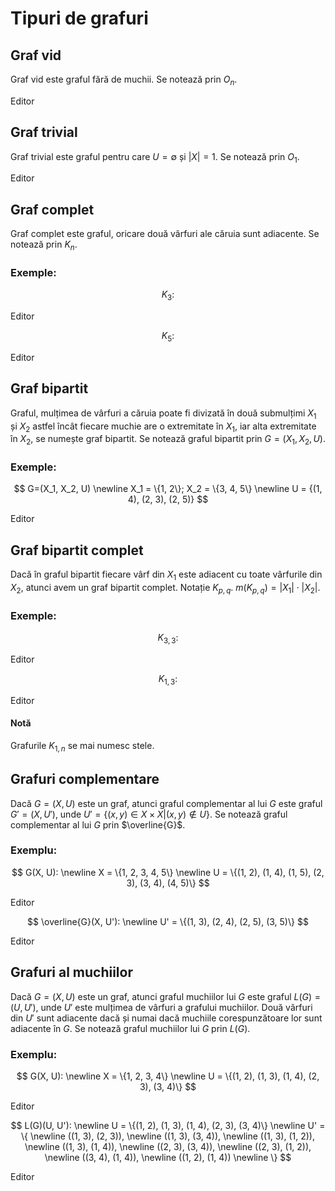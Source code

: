 <script setup lang="ts">
import GraphVisualization from './components/GraphVisualization.vue'
import { GraphType } from './components/types'

const grafVid = {
  type: GraphType.Simple,
  nodes: [
    { id: '1', label: '1' },
    { id: '2', label: '2' },
    { id: '3', label: '3' },
    { id: '4', label: '4' },
    { id: '5', label: '5' },
    { id: '6', label: '6' },
  ],
  edges: [],
}

const grafTrivial = {
  type: GraphType.Simple,
  nodes: [
    { id: '1', label: '1' },
  ],
  edges: [],
}

const grafComplet3 = {
  type: GraphType.Simple,
  nodes: [
    { id: '1', label: '1' },
    { id: '2', label: '2' },
    { id: '3', label: '3' },
  ],
  edges: [
    { source: '1', target: '2' },
    { source: '1', target: '3' },
    { source: '2', target: '3' },
  ],
}

const grafComplet5 = {
  type: GraphType.Simple,
  nodes: [
    { id: '1', label: '1' },
    { id: '2', label: '2' },
    { id: '3', label: '3' },
    { id: '4', label: '4' },
    { id: '5', label: '5' },
  ],
  edges: [
    { source: '1', target: '2' },
    { source: '1', target: '3' },
    { source: '1', target: '4' },
    { source: '1', target: '5' },
    { source: '2', target: '3' },
    { source: '2', target: '4' },
    { source: '2', target: '5' },
    { source: '3', target: '4' },
    { source: '3', target: '5' },
    { source: '4', target: '5' },
  ],
}

const grafBipartit = {
  type: GraphType.Simple,
  nodes: [
    { id: '1', label: '1' },
    { id: '2', label: '2' },
    { id: '3', label: '3' },
    { id: '4', label: '4' },
    { id: '5', label: '5' },
  ],
  edges: [
    { source: '1', target: '4' },
    { source: '2', target: '3' },
    { source: '2', target: '5' },
  ],
}

const grafBipartit3_3 = {
  type: GraphType.Simple,
  nodes: [
    { id: '1', label: '1' },
    { id: '2', label: '2' },
    { id: '3', label: '3' },
    { id: '4', label: '4' },
    { id: '5', label: '5' },
    { id: '6', label: '6' },
  ],
  edges: [
    { source: '1', target: '4' },
    { source: '1', target: '5' },
    { source: '1', target: '6' },
    { source: '2', target: '4' },
    { source: '2', target: '5' },
    { source: '2', target: '6' },
    { source: '3', target: '4' },
    { source: '3', target: '5' },
    { source: '3', target: '6' },
  ],
}

const grafBipartit1_3 = {
  type: GraphType.Simple,
  nodes: [
    { id: '1', label: '1' },
    { id: '2', label: '2' },
    { id: '3', label: '3' },
    { id: '4', label: '4' },
  ],
  edges: [
    { source: '1', target: '2' },
    { source: '1', target: '3' },
    { source: '1', target: '4' },
  ],
}

const grafCompl1 = {
  type: GraphType.Simple,
  nodes: [
    { id: '1', label: '1' },
    { id: '2', label: '2' },
    { id: '3', label: '3' },
    { id: '4', label: '4' },
    { id: '5', label: '5' },
  ],
  edges: [
    { source: '1', target: '2' },
    { source: '1', target: '4' },
    { source: '1', target: '5' },
    { source: '2', target: '3' },
    { source: '3', target: '4' },
    { source: '4', target: '5' },
  ],
}

const grafCompl2 = {
  type: GraphType.Simple,
  nodes: [
    { id: '1', label: '1' },
    { id: '2', label: '2' },
    { id: '3', label: '3' },
    { id: '4', label: '4' },
    { id: '5', label: '5' },
  ],
  edges: [
    { source: '1', target: '3' },
    { source: '1', target: '5' },
    { source: '2', target: '3' },
    { source: '2', target: '4' },
    { source: '3', target: '5' },
    { source: '4', target: '5' },
  ],
}

const grafMuc1 = {
  type: GraphType.Simple,
  nodes: [
    { id: '1', label: '1' },
    { id: '2', label: '2' },
    { id: '3', label: '3' },
    { id: '4', label: '4' },
  ],
  edges: [
    { source: '1', target: '2' },
    { source: '1', target: '3' },
    { source: '1', target: '4' },
    { source: '2', target: '3' },
    { source: '3', target: '4' },
  ],
}

const grafMuc2 = {
  type: GraphType.Simple,
  nodes: [
    { id: 'a', label: '1,3' },
    { id: 'b', label: '2,3' },
    { id: 'c', label: '3,4' },
    { id: 'd', label: '1,2' },
    { id: 'e', label: '1,4' },
  ],
  edges: [
    { source: 'a', target: 'b' },
    { source: 'a', target: 'c' },
    { source: 'a', target: 'd' },
    { source: 'a', target: 'e' },
    { source: 'b', target: 'c' },
    { source: 'b', target: 'd' },
    { source: 'c', target: 'e' },
    { source: 'd', target: 'e' },
  ],
}
</script>

# Tipuri de grafuri

## Graf vid

Graf vid este graful fără de muchii. Se notează prin $O_n$.

<div class="h-[200px]">
  <GraphVisualization :graph="grafVid" />
</div>

<p><a :href="`./editor.html?graph=${encodeURIComponent(JSON.stringify(grafVid))}`">Editor</a></p>

## Graf trivial

Graf trivial este graful pentru care $U = \emptyset$ și $|X| = 1$. Se notează prin $O_1$.

<div class="h-[200px]">
  <GraphVisualization :graph="grafTrivial" />
</div>

<p><a :href="`./editor.html?graph=${encodeURIComponent(JSON.stringify(grafTrivial))}`">Editor</a></p>

## Graf complet

Graf complet este graful, oricare două vârfuri ale căruia sunt adiacente. Se notează prin $K_n$.

### Exemple:

$$
K_3:
$$

<div class="h-[200px]">
  <GraphVisualization :graph="grafComplet3" />
</div>

<p><a :href="`./editor.html?graph=${encodeURIComponent(JSON.stringify(grafComplet3))}`">Editor</a></p>

$$
K_5:
$$

<div class="h-[200px]">
  <GraphVisualization :graph="grafComplet5" />
</div>

<p><a :href="`./editor.html?graph=${encodeURIComponent(JSON.stringify(grafComplet5))}`">Editor</a></p>

## Graf bipartit

Graful, mulțimea de vârfuri a căruia poate fi divizată în două submulțimi $X_1$ și $X_2$ astfel încât fiecare muchie are o extremitate în $X_1$, iar alta extremitate în $X_2$, se numește graf bipartit. Se notează graful bipartit prin $G=(X_1, X_2, U)$.

### Exemple:

$$
G=(X_1, X_2, U)
\newline
X_1 = \{1, 2\}; X_2 = \{3, 4, 5\}
\newline
U = {(1, 4), (2, 3), (2, 5)}
$$

<div class="h-[200px]">
  <GraphVisualization :graph="grafBipartit" />
</div>

<p><a :href="`./editor.html?graph=${encodeURIComponent(JSON.stringify(grafBipartit))}`">Editor</a></p>

## Graf bipartit complet

Dacă în graful bipartit fiecare vârf din $X_1$ este adiacent cu toate vârfurile din $X_2$, atunci avem un graf bipartit complet. Notație $K_{p,q}$. $m(K_{p,q})=|X_1| \cdot |X_2|$.

### Exemple:

$$
K_{3,3}:
$$

<div class="h-[200px]">
  <GraphVisualization :graph="grafBipartit3_3" />
</div>

<p><a :href="`./editor.html?graph=${encodeURIComponent(JSON.stringify(grafBipartit3_3))}`">Editor</a></p>

$$
K_{1,3}:
$$

<div class="h-[200px]">
  <GraphVisualization :graph="grafBipartit1_3" />
</div>

<p><a :href="`./editor.html?graph=${encodeURIComponent(JSON.stringify(grafBipartit1_3))}`">Editor</a></p>

#### Notă

Grafurile $K_{1,n}$ se mai numesc stele.

<!-- Graf complementar al grafului G este graful, cu aceeaşi mulţime de
vârfui X, în care două vârfuri sunt adiacente dacă şi numai dacă ele nu
sunt adiacente în G. Se notează graful complementar prin . -->

## Grafuri complementare

Dacă $G=(X, U)$ este un graf, atunci graful complementar al lui $G$ este graful $G'=(X, U')$, unde $U' = \{(x, y) \in X \times X | (x, y) \notin U\}$. Se notează graful complementar al lui $G$ prin $\overline{G}$.

### Exemplu:

$$
G(X, U):
\newline
X = \{1, 2, 3, 4, 5\}
\newline
U = \{(1, 2), (1, 4), (1, 5), (2, 3), (3, 4), (4, 5)\}
$$

<div class="h-[200px]">
  <GraphVisualization :graph="grafCompl1" />
</div>

<p><a :href="`./editor.html?graph=${encodeURIComponent(JSON.stringify(grafCompl1))}`">Editor</a></p>

$$
\overline{G}(X, U'):
\newline
U' = \{(1, 3), (2, 4), (2, 5), (3, 5)\}
$$

<div class="h-[200px]">
  <GraphVisualization :graph="grafCompl2" />
</div>

<p><a :href="`./editor.html?graph=${encodeURIComponent(JSON.stringify(grafCompl2))}`">Editor</a></p>

## Grafuri al muchiilor

Dacă $G=(X, U)$ este un graf, atunci graful muchiilor lui $G$ este graful $L(G)=(U, U')$, unde $U'$ este mulțimea de vârfuri a grafului muchiilor. Două vârfuri din $U'$ sunt adiacente dacă și numai dacă muchiile corespunzătoare lor sunt adiacente în $G$. Se notează graful muchiilor lui $G$ prin $L(G)$.

### Exemplu:

$$
G(X, U):
\newline
X = \{1, 2, 3, 4\}
\newline
U = \{(1, 2), (1, 3), (1, 4), (2, 3), (3, 4)\}
$$

<div class="h-[200px]">
  <GraphVisualization :graph="grafMuc1" />
</div>

<p><a :href="`./editor.html?graph=${encodeURIComponent(JSON.stringify(grafMuc1))}`">Editor</a></p>

$$
L(G)(U, U'):
\newline
U = \{(1, 2), (1, 3), (1, 4), (2, 3), (3, 4)\}
\newline
U' = \{ \newline
  ((1, 3), (2, 3)), \newline
  ((1, 3), (3, 4)), \newline
  ((1, 3), (1, 2)), \newline
  ((1, 3), (1, 4)), \newline
  ((2, 3), (3, 4)), \newline
  ((2, 3), (1, 2)), \newline
  ((3, 4), (1, 4)), \newline
  ((1, 2), (1, 4)) \newline
\}
$$

<div class="h-[200px]">
  <GraphVisualization :graph="grafMuc2" />
</div>

<p><a :href="`./editor.html?graph=${encodeURIComponent(JSON.stringify(grafMuc2))}`">Editor</a></p>

